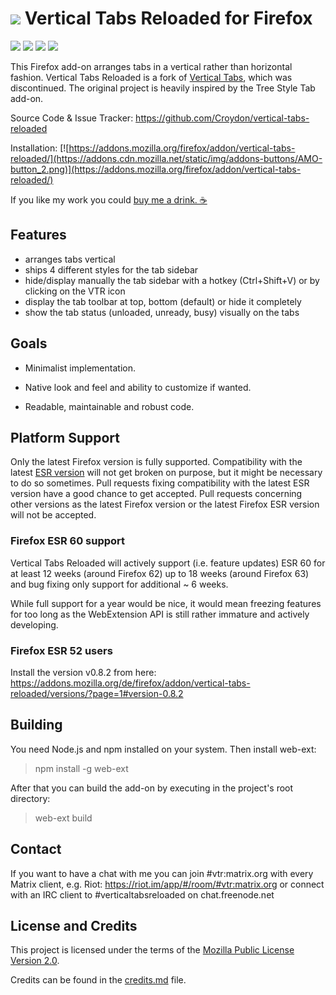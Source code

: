 # ![](https://github.com/Croydon/vertical-tabs-reloaded/raw/master/data/icon/icon-48-white.png) Vertical Tabs Reloaded for Firefox


[![](https://img.shields.io/amo/v/vertical-tabs-reloaded.svg?style=flat-square)](https://addons.mozilla.org/firefox/addon/vertical-tabs-reloaded/) [![](https://img.shields.io/amo/d/vertical-tabs-reloaded.svg)](https://addons.mozilla.org/firefox/addon/vertical-tabs-reloaded/statistics/?last=365) [![](https://img.shields.io/amo/users/vertical-tabs-reloaded.svg)](https://addons.mozilla.org/firefox/addon/vertical-tabs-reloaded/statistics/usage/?last=365) [![](https://img.shields.io/amo/rating/vertical-tabs-reloaded.svg)](https://addons.mozilla.org/firefox/addon/vertical-tabs-reloaded/)


This Firefox add-on arranges tabs in a vertical rather than horizontal
fashion. Vertical Tabs Reloaded is a fork of [Vertical Tabs](https://addons.mozilla.org/firefox/addon/vertical-tabs/), which was discontinued. The original project is heavily inspired by the Tree Style Tab add-on.

Source Code & Issue Tracker: https://github.com/Croydon/vertical-tabs-reloaded

Installation: [![https://addons.mozilla.org/firefox/addon/vertical-tabs-reloaded/](https://addons.cdn.mozilla.net/static/img/addons-buttons/AMO-button_2.png)](https://addons.mozilla.org/firefox/addon/vertical-tabs-reloaded/)

If you like my work you could [buy me a drink. ☕](https://www.paypal.me/cr0ydon/4,99)


## Features

 * arranges tabs vertical
 * ships 4 different styles for the tab sidebar
 * hide/display manually the tab sidebar with a hotkey (Ctrl+Shift+V) or by clicking on the VTR icon
 * display the tab toolbar at top, bottom (default) or hide it completely
 * show the tab status (unloaded, unready, busy) visually on the tabs


## Goals

 * Minimalist implementation.

 * Native look and feel and ability to customize if wanted.

 * Readable, maintainable and robust code.


## Platform Support

Only the latest Firefox version is fully supported. Compatibility with the latest [ESR version](https://www.mozilla.org/en-US/firefox/organizations/faq/) will not get broken on purpose, but it might be necessary to do so sometimes. Pull requests fixing compatibility with the latest ESR version have a good chance to get accepted. Pull requests concerning other versions as the latest Firefox version or the latest Firefox ESR version will not be accepted.

### Firefox ESR 60 support
Vertical Tabs Reloaded will actively support (i.e. feature updates) ESR 60 for at least 12 weeks (around Firefox 62) up to 18 weeks (around Firefox 63) and bug fixing only support for additional ~ 6 weeks.

While full support for a year would be nice, it would mean freezing features for too long as the WebExtension API is still rather immature and actively developing.

### Firefox ESR 52 users
Install the version v0.8.2 from here: https://addons.mozilla.org/de/firefox/addon/vertical-tabs-reloaded/versions/?page=1#version-0.8.2


## Building
You need Node.js and npm installed on your system. Then install web-ext:
> npm install -g web-ext

After that you can build the add-on by executing in the project's root directory:
> web-ext build


## Contact

If you want to have a chat with me you can join #vtr:matrix.org with every Matrix client, e.g. Riot:
https://riot.im/app/#/room/#vtr:matrix.org
or connect with an IRC client to #verticaltabsreloaded on chat.freenode.net


## License and Credits

This project is licensed under the terms of the [Mozilla Public License Version 2.0](LICENSE.md).

Credits can be found in the [credits.md](credits.md) file.
